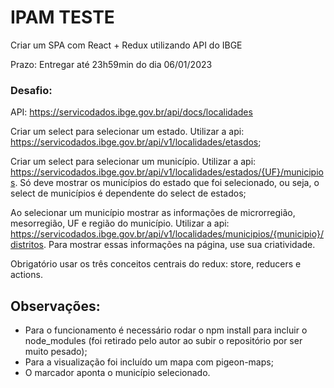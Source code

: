 # IPAM TESTE
Criar um SPA com React + Redux utilizando API do IBGE

Prazo: Entregar até 23h59min do dia 06/01/2023

### Desafio:

API: https://servicodados.ibge.gov.br/api/docs/localidades

Criar um select para selecionar um estado. Utilizar a api: https://servicodados.ibge.gov.br/api/v1/localidades/etasdos;

Criar um select para selecionar um município. Utilizar a api: https://servicodados.ibge.gov.br/api/v1/localidades/estados/{UF}/municipios. Só deve mostrar os municípios do estado que foi selecionado, ou seja, o select de municípios é dependente do select de estados;

Ao selecionar um município mostrar as informações de microrregião, mesorregião, UF e região do município. Utilizar a api: https://servicodados.ibge.gov.br/api/v1/localidades/municipios/{municipio}/distritos. Para mostrar essas informações na página, use sua criatividade.

Obrigatório usar os três conceitos centrais do redux: store, reducers e actions.

## Observações:

- Para o funcionamento é necessário rodar o npm install para incluir o node_modules (foi retirado pelo autor ao subir o repositório por ser muito pesado);
- Para a visualização foi incluído um mapa com pigeon-maps;
- O marcador aponta o município selecionado.
